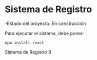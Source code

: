 <h1> Sistema de Registro </h1>

-Estado del proyecto: En construcción

Para ejecutar el sistema, debe poner:

```npm install react```

Sistema de Registro 8
